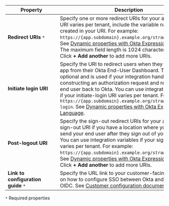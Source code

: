 | <div style="width:150px">Property</div> | Description  |
| ----------------- | ------------ |
| **Redirect URIs** `*` | Specify one or more redirect URIs for your app. If your URI varies per tenant, include the variable names that you created in your URI. For example: `https://{app.subdomain}.example.org/strawberry/login`. See [Dynamic properties with Okta Expression Language](#dynamic-properties-with-okta-expression-language).<br>The maximum field length is 1024 characters.<br>Click **+ Add another** to add more URIs.|
|**Initiate login URI** | Specify the URI to redirect users when they select your app from their Okta End-User Dashboard. This URI is optional and is used if your integration handles constructing an authorization request and redirecting the end user back to Okta. You can use integration variables if your initiate-login URI varies per tenant. For example: `https://{app.subdomain}.example.org/strawberry/start-login`.  See [Dynamic properties with Okta Expression Language](#dynamic-properties-with-okta-expression-language). |
| **Post-logout URI** | Specify the sign-out redirect URIs for your app. Include a sign-out URI if you have a location where you want to send your end user after they sign out of your app.<br> You can use integration variables if your sign-out URI varies per tenant. For example: `https://{app.subdomain}.example.org/strawberry/logout`.  See [Dynamic properties with Okta Expression Language](#dynamic-properties-with-okta-expression-language).<br>Click **+ Add another** to add more URIs.|
|**Link to configuration guide** `*` | Specify the URL link to your customer-facing instructions on how to configure SSO between Okta and your app with OIDC. See [Customer configuration document guidelines](/docs/guides/submit-app-prereq/main/#customer-configuration-document-guidelines).|

`*` Required properties

